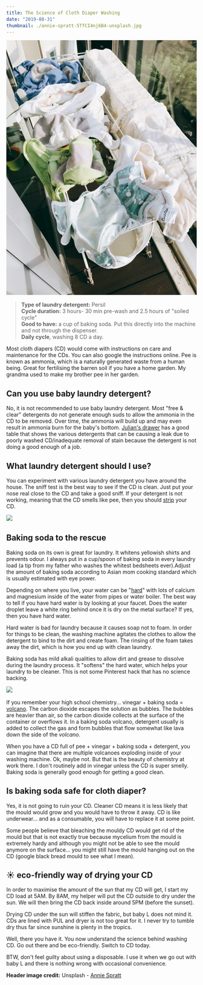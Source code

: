 ```yaml
---
title: The Science of Cloth Diaper Washing
date: "2019-08-31"
thumbnail: ./annie-spratt-5TfCI4nj6B4-unsplash.jpg
---
```

![](./cd-washing.jpg)
> **Type of laundry detergent:** Persil  
> **Cycle duration:** 3 hours- 30 min pre-wash and 2.5 hours of "soiled cycle"  
> **Good to have:** a cup of baking soda. Put this directly into the machine and not through the dispenser.   
> **Daily cycle**, washing 8 CD a day.   

Most cloth diapers (CD) would come with instructions on care and maintenance for the CDs. You can also google the instructions online. Pee is known as ammonia, which is a naturally generated waste from a human being. Great for fertilising the barren soil if you have a home garden. My grandma used to make my brother pee in her garden. 

## Can you use baby laundry detergent? 

No, it is not recommended to use baby laundry detergent. Most "free & clear" detergents do not generate enough suds to allow the ammonia in the CD to be removed. Over time, the ammonia will build up and may even result in ammonia burn for the baby's bottom. [Julian's drawer](https://jilliansdrawers.com/pages/washing-cloth-diapers) has a good table that shows the various detergents that can be causing a leak due to poorly washed CD/inadequate removal of stain because the detergent is not doing a good enough of a job.   

## What laundry detergent should I use?

You can experiment with various laundry detergent you have around the house. The sniff test is the best way to see if the CD is clean. Just put your nose real close to the CD and take a good sniff.  If your detergent is not working, meaning that the CD smells like pee, then you should [strip](https://www.clothdiaperkids.com/pages/how-to-strip-cloth-diapers) your CD. 


![](https://st3.depositphotos.com/1009303/12852/v/600/depositphotos_128528070-stock-video-chemist-sniffing-a-chemical-from.jpg)

## Baking soda to the rescue

Baking soda on its own is great for laundry. It whitens yellowish shirts and prevents odour. I always put in a cup/spoon of baking soda in every laundry load (a tip from my father who washes the whitest bedsheets ever).Adjust the amount of baking soda according to Asian mom cooking standard which is usually estimated with eye power. 

Depending on where you live, your water can be "[hard](https://en.wikipedia.org/wiki/Hard_water)" with lots of calcium and magnesium inside of the water from pipes or water boiler. The best way to tell if you have hard water is by looking at your faucet. Does the water droplet leave a white ring behind once it is dry on the metal surface? If yes, then you have hard water. 

Hard water is bad for laundry because it causes soap not to foam. In order for things to be clean, the washing machine agitates the clothes to allow the detergent to bind to the dirt and create foam. The rinsing of the foam takes away the dirt, which is how you end up with clean laundry. 

Baking soda has mild alkali qualities to allow dirt and grease to dissolve during the laundry process. It "softens" the hard water, which helps your laundry to be cleaner. This is not some Pinterest hack that has no science backing. 

![](https://media2.giphy.com/media/26BkN77WpgfPwmZqg/giphy.gif)

If you remember your high school chemistry... vinegar + baking soda = [volcano](https://www.thoughtco.com/equation-for-the-reaction-of-baking-soda-and-vinegar-604043). The carbon dioxide escapes the solution as bubbles. The bubbles are heavier than air, so the carbon dioxide collects at the surface of the container or overflows it. In a baking soda volcano, detergent usually is added to collect the gas and form bubbles that flow somewhat like lava down the side of the *volcano*.

When you have a CD full of pee + vinegar + baking soda + detergent, you can imagine that there are multiple volcanoes exploding inside of your washing machine. Ok, maybe not. But that is the beauty of chemistry at work there. I don't routinely add in vinegar unless the CD is super smelly. Baking soda is generally good enough for getting a good clean. 

## Is baking soda safe for cloth diaper?

Yes, it is not going to ruin your CD. Cleaner CD means it is less likely that the mould would grow and you would have to throw it away. CD is like underwear... and as a consumable, you will have to replace it at some point.

 Some people believe that bleaching the mouldy CD would get rid of the mould but that is not exactly true because mycelium from the mould is extremely hardy and although you might not be able to see the mould anymore on the surface... you might still have the mould hanging out on the CD (google black bread mould to see what I mean). 

## ☀️ eco-friendly way of drying your CD

In order to maximise the amount of the sun that my CD will get, I start my CD load at 5AM. By 8AM, my helper will put the CD outside to dry under the sun. We will then bring the CD back inside around 5PM (before the sunset). 

Drying CD under the sun will stiffen the fabric, but baby L does not mind it. CDs are lined with PUL and dryer is not too great for it. I never try to tumble dry thus far since sunshine is plenty in the tropics. 

Well, there you have it. You now understand the science behind washing CD. Go out there and be eco-friendly. Switch to CD today. 

BTW, don't feel guilty about using a disposable. I use it when we go out with baby L and there is nothing wrong with occasional convenience. 

**Header image credit:** Unsplash - [Annie Spratt](https://unsplash.com/photos/5TfCI4nj6B4)

